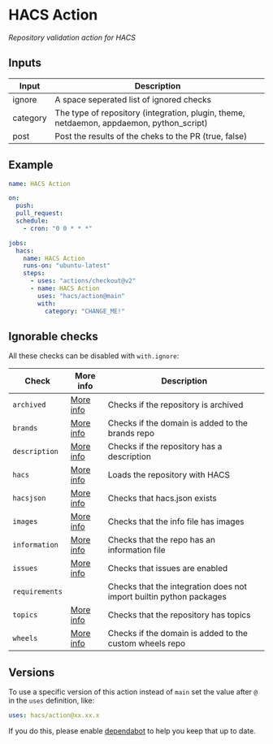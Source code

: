 # HACS Action

_Repository validation action for HACS_

## Inputs

| Input    | Description                                                                              |
| -------- | ---------------------------------------------------------------------------------------- |
| ignore   | A space seperated list of ignored checks                                                 |
| category | The type of repository (integration, plugin, theme, netdaemon, appdaemon, python_script) |
| post     | Post the results of the cheks to the PR (true, false)                                    |

## Example

```yaml
name: HACS Action

on:
  push:
  pull_request:
  schedule:
    - cron: "0 0 * * *"

jobs:
  hacs:
    name: HACS Action
    runs-on: "ubuntu-latest"
    steps:
      - uses: "actions/checkout@v2"
      - name: HACS Action
        uses: "hacs/action@main"
        with:
          category: "CHANGE_ME!"
```

## Ignorable checks

All these checks can be disabled with `with.ignore`:

| Check          | More info                | Description                                                         |
| -------------- | ------------------------ | ------------------------------------------------------------------- |
| `archived`     | [More info][archived]    | Checks if the repository is archived                                |
| `brands`       | [More info][brands]      | Checks if the domain is added to the brands repo                    |
| `description`  | [More info][description] | Checks if the repository has a description                          |
| `hacs`         | [More info][hacs]        | Loads the repository with HACS                                      |
| `hacsjson`     | [More info][hacsjson]    | Checks that hacs.json exists                                        |
| `images`       | [More info][images]      | Checks that the info file has images                                |
| `information`  | [More info][information] | Checks that the repo has an information file                        |
| `issues`       | [More info][issues]      | Checks that issues are enabled                                      |
| `requirements` |                          | Checks that the integration does not import builtin python packages |
| `topics`       | [More info][topics]      | Checks that the repository has topics                               |
| `wheels`       | [More info][wheels]      | Checks if the domain is added to the custom wheels repo             |

[archived]: https://hacs.xyz/docs/publish/include#check-archived
[brands]: https://hacs.xyz/docs/publish/include#check-brands
[description]: https://hacs.xyz/docs/publish/include#check-repository
[hacs]: https://hacs.xyz/docs/publish/include#check-hacs
[hacsjson]: https://hacs.xyz/docs/publish/include#check-hacs-manifest
[images]: https://hacs.xyz/docs/publish/include#check-images
[information]: https://hacs.xyz/docs/publish/include#check-info
[issues]: https://hacs.xyz/docs/publish/include#check-repository
[topics]: https://hacs.xyz/docs/publish/include#check-repository
[wheels]: https://hacs.xyz/docs/publish/include#check-wheels

## Versions

To use a specific version of this action instead of `main` set the value after `@` in the `uses` definition, like:

```yaml
uses: hacs/action@xx.xx.x
```

If you do this, please enable [dependabot](https://dependabot.com/github-actions/) to help you keep that up to date.
